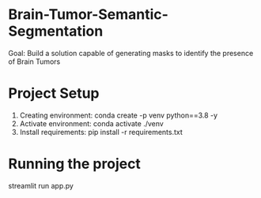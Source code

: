 # Brain-Tumor-Semantic-Segmentation
Goal: Build a solution capable of generating masks to identify the presence of Brain Tumors


# Project Setup

1) Creating environment: conda create -p venv python==3.8 -y
2) Activate environment: conda activate ./venv
3) Install requirements: pip install -r requirements.txt

# Running the project

streamlit run app.py
